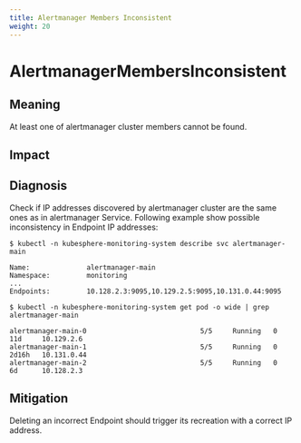 ```yaml
---
title: Alertmanager Members Inconsistent
weight: 20
---
```


# AlertmanagerMembersInconsistent

## Meaning

At least one of alertmanager cluster members cannot be found.

## Impact

## Diagnosis

Check if IP addresses discovered by alertmanager cluster are the same ones as in alertmanager Service. Following example show possible inconsistency in Endpoint IP addresses:

```shell
$ kubectl -n kubesphere-monitoring-system describe svc alertmanager-main

Name:              alertmanager-main
Namespace:         monitoring
...
Endpoints:         10.128.2.3:9095,10.129.2.5:9095,10.131.0.44:9095

$ kubectl -n kubesphere-monitoring-system get pod -o wide | grep alertmanager-main

alertmanager-main-0                            5/5     Running   0          11d     10.129.2.6
alertmanager-main-1                            5/5     Running   0          2d16h   10.131.0.44     
alertmanager-main-2                            5/5     Running   0          6d      10.128.2.3  
```

## Mitigation

Deleting an incorrect Endpoint should trigger its recreation with a correct IP address.
